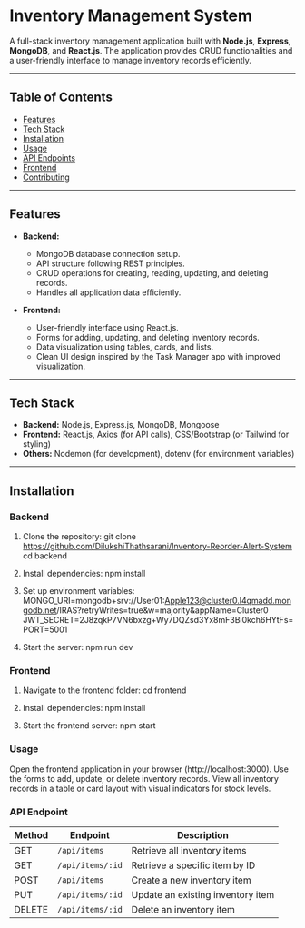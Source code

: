 # Inventory Management System

A full-stack inventory management application built with **Node.js**, **Express**, **MongoDB**, and **React.js**. The application provides CRUD functionalities and a user-friendly interface to manage inventory records efficiently.

---

## Table of Contents
- [Features](#features)
- [Tech Stack](#tech-stack)
- [Installation](#installation)
- [Usage](#usage)
- [API Endpoints](#api-endpoints)
- [Frontend](#frontend)
- [Contributing](#contributing)

---

## Features
- **Backend:**
  - MongoDB database connection setup.
  - API structure following REST principles.
  - CRUD operations for creating, reading, updating, and deleting records.
  - Handles all application data efficiently.

- **Frontend:**
  - User-friendly interface using React.js.
  - Forms for adding, updating, and deleting inventory records.
  - Data visualization using tables, cards, and lists.
  - Clean UI design inspired by the Task Manager app with improved visualization.

---

## Tech Stack
- **Backend:** Node.js, Express.js, MongoDB, Mongoose
- **Frontend:** React.js, Axios (for API calls), CSS/Bootstrap (or Tailwind for styling)
- **Others:** Nodemon (for development), dotenv (for environment variables)

---

## Installation

### Backend
1. Clone the repository:
     git clone <https://github.com/DilukshiThathsarani/Inventory-Reorder-Alert-System>
     cd backend

2. Install dependencies:
    npm install

3. Set up environment variables:
    MONGO_URI=mongodb+srv://User01:Apple123@cluster0.l4qmadd.mongodb.net/IRAS?retryWrites=true&w=majority&appName=Cluster0
JWT_SECRET=2J8zqkP7VN6bxzg+Wy7DQZsd3Yx8mF3Bl0kch6HYtFs=
PORT=5001

4. Start the server:
    npm run dev


### Frontend

1. Navigate to the frontend folder:
    cd frontend

2. Install dependencies:
    npm install

3. Start the frontend server:
    npm start

### Usage

Open the frontend application in your browser (http://localhost:3000).
Use the forms to add, update, or delete inventory records.
View all inventory records in a table or card layout with visual indicators for stock levels.

### API Endpoint
| Method | Endpoint         | Description                       |
| ------ | ---------------- | --------------------------------- |
| GET    | `/api/items`     | Retrieve all inventory items      |
| GET    | `/api/items/:id` | Retrieve a specific item by ID    |
| POST   | `/api/items`     | Create a new inventory item       |
| PUT    | `/api/items/:id` | Update an existing inventory item |
| DELETE | `/api/items/:id` | Delete an inventory item          |
